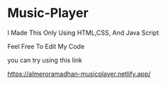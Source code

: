 # Music-Player

I Made This Only Using HTML,CSS, And Java Script

Feel Free To Edit My Code

you can try using this link

https://almeroramadhan-musicplayer.netlify.app/
